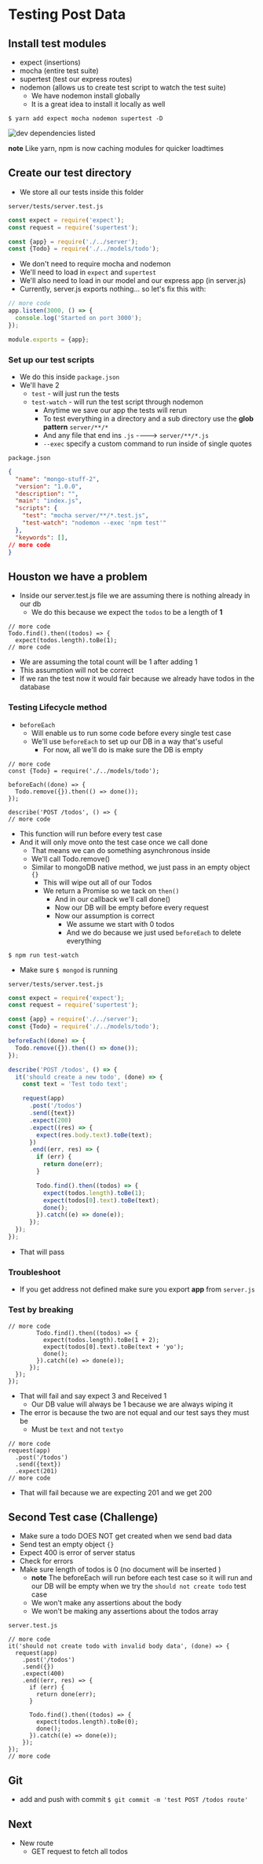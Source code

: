 # Testing Post Data
## Install test modules
* expect (insertions)
* mocha (entire test suite)
* supertest (test our express routes)
* nodemon (allows us to create test script to watch the test suite)
    - We have nodemon install globally
    - It is a great idea to install it locally as well

`$ yarn add expect mocha nodemon supertest -D`

![dev dependencies listed](https://i.imgur.com/p9fAGGd.png)

**note** Like yarn, npm is now caching modules for quicker loadtimes

## Create our test directory
* We store all our tests inside this folder

`server/tests/server.test.js`

```js
const expect = require('expect');
const request = require('supertest');

const {app} = require('./../server');
const {Todo} = require('./../models/todo');
```

* We don't need to require mocha and nodemon
* We'll need to load in `expect` and `supertest`
* We'll also need to load in our model and our express app (in server.js)
* Currently, server.js exports nothing... so let's fix this with:

```js
// more code
app.listen(3000, () => {
  console.log('Started on port 3000');
});

module.exports = {app};
```

### Set up our test scripts
* We do this inside `package.json`
* We'll have 2
    - `test` - will just run the tests
    - `test-watch` - will run the test script through nodemon
        + Anytime we save our app the tests will rerun
        + To test everything in a directory and a sub directory use the **glob pattern** `server/**/*`
        + And any file that end ins `.js` ----> `server/**/*.js`
        + `--exec` specify a custom command to run inside of single quotes

`package.json`

```json
{
  "name": "mongo-stuff-2",
  "version": "1.0.0",
  "description": "",
  "main": "index.js",
  "scripts": {
    "test": "mocha server/**/*.test.js",
    "test-watch": "nodemon --exec 'npm test'"
  },
  "keywords": [],
// more code
}
```

## Houston we have a problem
* Inside our server.test.js file we are assuming there is nothing already in our db
    - We do this because we expect the `todos` to be a length of **1**

```
// more code
Todo.find().then((todos) => {
  expect(todos.length).toBe(1);
// more code
```

* We are assuming the total count will be 1 after adding 1
* This assumption will not be correct
* If we ran the test now it would fair because we already have todos in the database

### Testing Lifecycle method
* `beforeEach`
    - Will enable us to run some code before every single test case
    - We'll use `beforeEach` to set up our DB in a way that's useful
        + For now, all we'll do is make sure the DB is empty

```
// more code
const {Todo} = require('./../models/todo');

beforeEach((done) => {
  Todo.remove({}).then(() => done());
});

describe('POST /todos', () => {
// more code
```

* This function will run before every test case
* And it will only move onto the test case once we call done
    - That means we can do something asynchronous inside
    - We'll call Todo.remove()
    - Similar to mongoDB native method, we just pass in an empty object `{}`
        + This will wipe out all of our Todos
        + We return a Promise so we tack on `then()`
            * And in our callback we'll call done()
            * Now our DB will be empty before every request
            * Now our assumption is correct
                - We assume we start with 0 todos
                - And we do because we just used `beforeEach` to delete everything

`$ npm run test-watch`

* Make sure `$ mongod` is running

`server/tests/server.test.js`

```js
const expect = require('expect');
const request = require('supertest');

const {app} = require('./../server');
const {Todo} = require('./../models/todo');

beforeEach((done) => {
  Todo.remove({}).then(() => done());
});

describe('POST /todos', () => {
  it('should create a new todo', (done) => {
    const text = 'Test todo text';

    request(app)
      .post('/todos')
      .send({text})
      .expect(200)
      .expect((res) => {
        expect(res.body.text).toBe(text);
      })
      .end((err, res) => {
        if (err) {
          return done(err);
        }

        Todo.find().then((todos) => {
          expect(todos.length).toBe(1);
          expect(todos[0].text).toBe(text);
          done();
        }).catch((e) => done(e));
      });
  });
});
```

* That will pass

### Troubleshoot
* If you get address not defined make sure you export **app** from `server.js`

### Test by breaking
```
// more code
        Todo.find().then((todos) => {
          expect(todos.length).toBe(1 + 2);
          expect(todos[0].text).toBe(text + 'yo');
          done();
        }).catch((e) => done(e));
      });
  });
});
```

* That will fail and say expect 3 and Received 1
    - Our DB value will always be 1 because we are always wiping it
* The error is because the two are not equal and our test says they must be
    - Must be `text` and not `textyo`

```
// more code
request(app)
  .post('/todos')
  .send({text})
  .expect(201)
// more code
```

* That will fail because we are expecting 201 and we get 200

## Second Test case (Challenge)
* Make sure a todo DOES NOT get created when we send bad data
* Send test an empty object `{}`
* Expect 400 is error of server status
* Check for errors
* Make sure length of todos is 0 (no document will be inserted )
    - **note** The beforeEach will run before each test case so it will run and our DB will be empty when we try the `should not create todo` test case
    - We won't make any assertions about the body
    - We won't be making any assertions about the todos array

`server.test.js`

```
// more code
it('should not create todo with invalid body data', (done) => {
  request(app)
    .post('/todos')
    .send({})
    .expect(400)
    .end((err, res) => {
      if (err) {
        return done(err);
      }

      Todo.find().then((todos) => {
        expect(todos.length).toBe(0);
        done();
      }).catch((e) => done(e));
    });
});
// more code
```

## Git
* add and push with commit `$ git commit -m 'test POST /todos route'`

## Next
* New route
    + GET request to fetch all todos 
